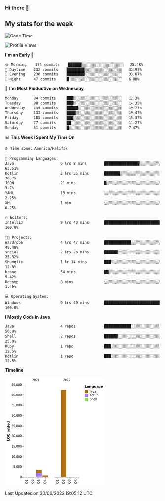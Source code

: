 ### Hi there 👋

## My stats for the week
<!--START_SECTION:waka-->
![Code Time](http://img.shields.io/badge/Code%20Time-299%20hrs%2036%20mins-blue)

![Profile Views](http://img.shields.io/badge/Profile%20Views-0-blue)

**I'm an Early 🐤** 

```text
🌞 Morning    174 commits    ██████░░░░░░░░░░░░░░░░░░░   25.48% 
🌆 Daytime    232 commits    ████████░░░░░░░░░░░░░░░░░   33.97% 
🌃 Evening    230 commits    ████████░░░░░░░░░░░░░░░░░   33.67% 
🌙 Night      47 commits     █░░░░░░░░░░░░░░░░░░░░░░░░   6.88%

```
📅 **I'm Most Productive on Wednesday** 

```text
Monday       84 commits     ███░░░░░░░░░░░░░░░░░░░░░░   12.3% 
Tuesday      98 commits     ███░░░░░░░░░░░░░░░░░░░░░░   14.35% 
Wednesday    135 commits    █████░░░░░░░░░░░░░░░░░░░░   19.77% 
Thursday     133 commits    ████░░░░░░░░░░░░░░░░░░░░░   19.47% 
Friday       105 commits    ███░░░░░░░░░░░░░░░░░░░░░░   15.37% 
Saturday     77 commits     ██░░░░░░░░░░░░░░░░░░░░░░░   11.27% 
Sunday       51 commits     █░░░░░░░░░░░░░░░░░░░░░░░░   7.47%

```


📊 **This Week I Spent My Time On** 

```text
⌚︎ Time Zone: America/Halifax

💬 Programming Languages: 
Java                     6 hrs 8 mins        ████████████████░░░░░░░░░   63.51% 
Kotlin                   2 hrs 55 mins       ███████░░░░░░░░░░░░░░░░░░   30.2% 
JSON                     21 mins             █░░░░░░░░░░░░░░░░░░░░░░░░   3.7% 
YAML                     13 mins             ░░░░░░░░░░░░░░░░░░░░░░░░░   2.25% 
XML                      1 min               ░░░░░░░░░░░░░░░░░░░░░░░░░   0.25%

🔥 Editors: 
IntelliJ                 9 hrs 40 mins       █████████████████████████   100.0%

🐱‍💻 Projects: 
Wardrobe                 4 hrs 47 mins       ████████████░░░░░░░░░░░░░   49.48% 
social                   2 hrs 26 mins       ██████░░░░░░░░░░░░░░░░░░░   25.32% 
Shungite                 1 hr 14 mins        ███░░░░░░░░░░░░░░░░░░░░░░   12.8% 
brane                    54 mins             ██░░░░░░░░░░░░░░░░░░░░░░░   9.42% 
Decomp                   8 mins              ░░░░░░░░░░░░░░░░░░░░░░░░░   1.49%

💻 Operating System: 
Windows                  9 hrs 40 mins       █████████████████████████   100.0%

```

**I Mostly Code in Java** 

```text
Java                     4 repos             ████████████░░░░░░░░░░░░░   50.0% 
Shell                    2 repos             ██████░░░░░░░░░░░░░░░░░░░   25.0% 
Ruby                     1 repo              ███░░░░░░░░░░░░░░░░░░░░░░   12.5% 
Kotlin                   1 repo              ███░░░░░░░░░░░░░░░░░░░░░░   12.5%

```


**Timeline**

![Chart not found](https://raw.githubusercontent.com/lyndseyy/lyndseyy/main/charts/bar_graph.png) 


 Last Updated on 30/06/2022 19:05:12 UTC
<!--END_SECTION:waka-->
